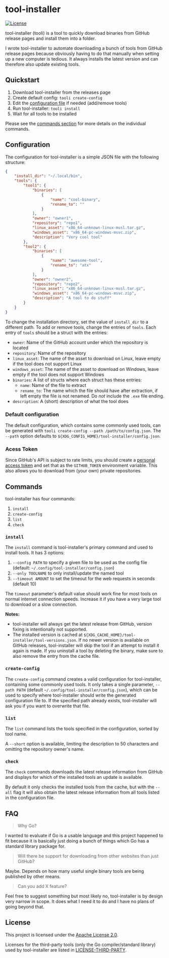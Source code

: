 # tool-installer

[![License](https://img.shields.io/badge/License-Apache%202.0-blue.svg)](https://opensource.org/licenses/Apache-2.0)

tool-installer (tooli) is a tool to quickly download binaries from GitHub release pages and install them into a folder.

I wrote tool-installer to automate downloading a bunch of tools from GitHub release pages because obviously having to do that manually when setting up a new computer is tedious. It always installs the latest version and can therefore also update existing tools.

## Quickstart

1. Download tool-installer from the releases page
2. Create default config: `tooli create-config`
3. Edit the [configuration file](#configuration) if needed (add/remove tools)
4. Run tool-installer: `tooli install`
5. Wait for all tools to be installed

Please see the [commands section](#commands) for more details on the individual commands.

## Configuration

The configuration for tool-installer is a simple JSON file with the following structure:

```json
{
	"install_dir": "~/.local/bin",
	"tools": {
		"tool1": {
			"binaries": [
				{
					"name": "cool-binary",
					"rename_to": ""
				}
			],
			"owner": "owner1",
			"repository": "repo1",
			"linux_asset": "x86_64-unknown-linux-musl.tar.gz",
			"windows_asset": "x86_64-pc-windows-msvc.zip",
			"description": "Very cool tool"
		},
		"tool2": {
			"binaries": [
				{
					"name": "awesome-tool",
					"rename_to": "atx"
				}
			],
			"owner": "owner2",
			"repository": "repo2",
			"linux_asset": "x86_64-unknown-linux-musl.tar.gz",
			"windows_asset": "x86_64-pc-windows-msvc.zip",
			"description": "A tool to do stuff"
		}
	}
}
```

To change the installation directory, set the value of `install_dir` to a different path. To add or remove tools, change the entries of `tools`. Each entry of `tools` should be a struct with the entries:

- `owner`: Name of the GitHub account under which the repository is located
- `repository`: Name of the repository
- `linux_asset`: The name of the asset to download on Linux, leave empty if the tool does not support Linux
- `windows_asset`: The name of the asset to download on Windows, leave empty if the tool does not support Windows
- `binaries`: A list of structs where each struct has these entries:
	- `name`: Name of the file to extract
	- `rename_to`: The name which the file should have after extraction, if left empty the file is not renamed. Do _not_ include the `.exe` file ending.
- `description`: A (short) description of what the tool does

### Default configuration

The default configuration, which contains some commonly used tools, can be generated with `tooli create-config --path /path/to/config.json`. The `--path` option defaults to `${XDG_CONFIG_HOME}/tool-installer/config.json`.

### Acess Token

Since GitHub's API is subject to rate limits, you should create a [personal access token](https://docs.github.com/en/authentication/keeping-your-account-and-data-secure/creating-a-personal-access-token#creating-a-fine-grained-personal-access-token) and set that as the `GITHUB_TOKEN` environment variable. This also allows you to download from (your own) private repositories.

## Commands

tool-installer has four commands:

1. `install`
2. `create-config`
3. `list`
4. `check`

### `install`

The `install` command is tool-installer's primary command and used to install tools. It has 3 options:

1. `--config PATH` to specify a given file to be used as the config file (default: `~/.config/tool-installer/config.json`)
2. `--only TOOLNAME` to only install/update the named tool
3. `--timeout AMOUNT` to set the timeout for the web requests in seconds (default 10)

The `timeout` parameter's default value should work fine for most tools on normal internet connection speeds. Increase it if you have a very large tool to download or a slow connection.

**Notes:**

- tool-installer will always get the latest release from GitHub, version fixing is intentionally not supported.
- The installed version is cached at `${XDG_CACHE_HOME}/tool-installer/tool-versions.json`. If no newer version is available on GitHub releases, tool-installer will skip the tool if an attempt to install it again is made. If you uninstall a tool by deleting the binary, make sure to also remove the entry from the cache file.

### `create-config`

The `create-config` command creates a valid configuration for tool-installer, containing some commonly used tools. It only takes a single parameter, `--path PATH` (default `~/.config/tool-installer/config.json`), which can be used to specify where tool-installer should write the generated configuration file to. If the specified path already exists, tool-installer will ask you if you want to overwrite that file.

### `list`

The `list` command lists the tools specified in the configuration, sorted by tool name.

A `--short` option is available, limiting the description to 50 characters and omitting the repository owner's name.

### `check`

The `check` commands downloads the latest release information from GitHub and displays for which of the installed tools an update is available.

By default it only checks the installed tools from the cache, but with the `--all` flag it will also obtain the latest release information from all tools listed in the configuration file.

## FAQ

> Why Go?

I wanted to evaluate if Go is a usable language and this project happened to fit because it is basically just doing a bunch of things which Go has a standard library package for.

> Will there be support for downloading from other websites than just GitHub?

Maybe. Depends on how many useful single binary tools are being published by other means.

> Can you add X feature?

Feel free to suggest something but most likely no, tool-installer is by design very narrow in scope. It does what I need it to do and I have no plans of going beyond that.

## License

This project is licensed under the [Apache License 2.0](LICENSE).

Licenses for the third-party tools (only the Go compiler/standard library) used by tool-installer are listed in [LICENSE-THIRD-PARTY](LICENSE-THIRD-PARTY).

